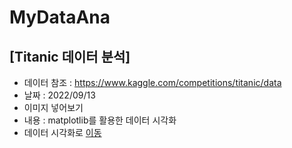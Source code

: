 # MyDataAna
## [Titanic 데이터 분석]
  * 데이터 참조 : https://www.kaggle.com/competitions/titanic/data
  * 날짜 : 2022/09/13
  * 이미지 넣어보기
  * 내용 : matplotlib를 활용한 데이터 시각화
  * 데이터 시각화로 [이동](./20220914_02.ipynb)
